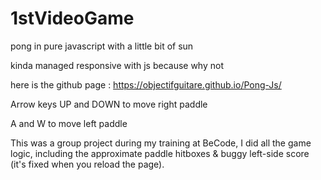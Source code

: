 # 1stVideoGame

pong in pure javascript with a little bit of sun

kinda managed responsive with js because why not

here is the github page : https://objectifguitare.github.io/Pong-Js/

Arrow keys UP and DOWN to move right paddle

A and W to move left paddle

This was a group project during my training at BeCode, I did all the game logic, including the approximate paddle hitboxes & buggy left-side score (it's fixed when you reload the page).
